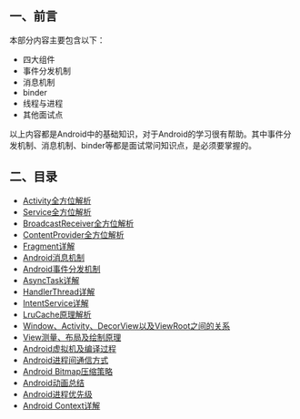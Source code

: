 ## 一、前言

本部分内容主要包含以下：

- 四大组件
- 事件分发机制
- 消息机制
- binder
- 线程与进程
- 其他面试点

以上内容都是Android中的基础知识，对于Android的学习很有帮助。其中事件分发机制、消息机制、binder等都是面试常问知识点，是必须要掌握的。

## 二、目录

- [Activity全方位解析](/android/basis/activity.md)
- [Service全方位解析](/android/basis/service.md)
- [BroadcastReceiver全方位解析](/android/basis/broadcastreceiver.md)
- [ContentProvider全方位解析](/android/basis/ContentProvider.md)
- [Fragment详解](/android/basis/Fragment.md)
- [Android消息机制](/android/basis/message-mechanism.md)
- [Android事件分发机制](/android/basis/Event-Dispatch.md)
- [AsyncTask详解](/android/basis/asynctask.md)
- [HandlerThread详解](/android/basis/HandlerThread.md)
- [IntentService详解](/android/basis/IntentService.md)
- [LruCache原理解析](/android/basis/lrucache.md)
- [Window、Activity、DecorView以及ViewRoot之间的关系](/android/basis/decorview.md)
- [View测量、布局及绘制原理](/android/basis/custom_view.md)
- [Android虚拟机及编译过程](/android/basis/dalvik-art.md)
- [Android进程间通信方式](/android/basis/ipc.md)
- [Android Bitmap压缩策略](/android/basis/bitmap.md)
- [Android动画总结](/android/basis/animator.md)
- [Android进程优先级](/android/basis/process-priority.md)
- [Android Context详解](/android/basis/context.md)

